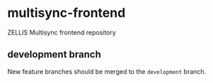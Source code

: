 # multisync-frontend
ZELLIS Multisync frontend repository

## development branch
New feature branches should be merged to the `development` branch.